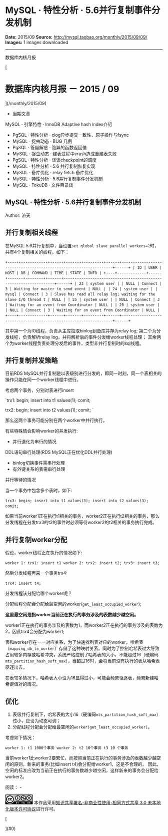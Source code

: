 # MySQL · 特性分析 · 5.6并行复制事件分发机制

**Date:** 2015/09
**Source:** http://mysql.taobao.org/monthly/2015/09/09/
**Images:** 1 images downloaded

---

数据库内核月报

 [
 # 数据库内核月报 － 2015 / 09
 ](/monthly/2015/09)

 * 当期文章

 MySQL · 引擎特性 · InnoDB Adaptive hash index介绍
* PgSQL · 特性分析 · clog异步提交一致性、原子操作与fsync
* MySQL · 捉虫动态 · BUG 几例
* PgSQL · 答疑解惑 · 诡异的函数返回值
* MySQL · 捉虫动态 · 建表过程中crash造成重建表失败
* PgSQL · 特性分析 · 谈谈checkpoint的调度
* MySQL · 特性分析 · 5.6 并行复制恢复实现
* MySQL · 备库优化 · relay fetch 备库优化
* MySQL · 特性分析 · 5.6并行复制事件分发机制
* MySQL · TokuDB · 文件目录谈

 ## MySQL · 特性分析 · 5.6并行复制事件分发机制 
 Author: 济天 

 ## 并行复制相关线程

在MySQL 5.6并行复制中，当设置`set global slave_parallel_workers=2`时，共有4个复制相关的线程，如下：

`+----+-------------+------+-------+---------+------+------------------------------------------------------------------+------+
| ID | USER | HOST | DB | COMMAND | TIME | STATE | INFO |
+----+-------------+------+-------+---------+------+------------------------------------------------------------------+------+
| 23 | system user | | NULL | Connect | 3 | Waiting for master to send event | NULL |
| 24 | system user | | mysql | Connect | 3 | Slave has read all relay log; waiting for the slave I/O thread t | NULL |
| 25 | system user | | NULL | Connect | 3 | Waiting for an event from Coordinator | NULL |
| 26 | system user | | NULL | Connect | 3 | Waiting for an event from Coordinator | NULL |
+----+-------------+------+-------+---------+------+------------------------------------------------------------------+------+
`

其中第一个为IO线程，负责从主库拉取binlog到备库并存为relay log;
第二个为分发线程，负责解析relay log，并将解析后的事件分发给worker线程处理；
其余两个为worker线程负责处理分发后的事件，类型非并行复制时的sql线程。

## 并行复制并发策略

目前RDS MySQL并行复制是以表级别进行分发的，即同一时刻，同一个表相关的操作只能在同一个worker线程中进行。

考虑两个事务，分别对表进行insert

`trx1:
begin;
insert into t1 values(1);
comit;

trx2:
begin;
insert into t2 values(1);
comit;
`

那么这两个事务可能分别在两个worker中并行执行。

有些特殊情会影响worker的并发执行:

* 并行退化为串行的情况
 
 DDL语句串行处理(RDS MySQL正在优化DDL并行处理)
* binlog切换事件需串行处理
* 有外键关系的表需串行处理

 并行等待的情况

当一个事务中包含多个表时，如下:

`trx3:
begin;
insert into t1 values(3);
insert into t2 values(3);
comit;
`

如果当前worker1正在执行t1相关的事务，worker2正在执行t2相关的事务，那么分发线程在分发trx3的t2的事件时必须等待worker2的t2相关的事务执行完成。

## 并行复制worker分配

假设，worker线程正在执行的情况如下:

`worker 1: trx1: insert t1
worker 2: trx2: insert t2; trx3: insert t3;
`

然后分发线程再来一个事务trx4:

`trx4: insert t4;
`

分发线程该分配给哪个worker呢？

分配线程分配会分配给最空闲的worker(`get_least_occupied_worker`);

**这里最空闲是指worker当前正在执行的事务涉及的表数越少越空闲。**

worker1正在执行的事务涉及的表数为1，而worker2正在执行的事务涉及的表数为2，因此trx4会分配为worker1;

表和worker存在一一对应关系，为了快速找到表对应的worker，哈希表（`mapping_db_to_worker`）存储了这种映射关系。同时为了控制哈希表过大导致占用较多内存或哈希冲突，系统严格控制了哈希表的大小，不能超过16（硬编码`mts_partition_hash_soft_max`），当超过16时，会将当前没有执行的表从哈希表驱逐出去。

在表较多情况下，哈希表大小设为16显得过小，可能会频繁驱逐表，频繁新建哈希键值对的情况。

## 优化

1. 表级并行复制下，哈希表的大小16（硬编码`mts_partition_hash_soft_max`）过小，应设为动态可调；
2. 分配线程分配会分配给最空闲的`worker(get_least_occupied_worker)`。

考虑如下情况：

`worker 1: t1 1000个事务
worker 2: t2 10个事务 t3 10 个事务
`

当前worker1比worker2要繁忙，而按照当前正在执行的事务涉及的表数越少越空闲的原则，新来的事务(比如insert t4)会分配给worker1，这是不合理的。
因此，空闲的标准应改为当前正在执行的事务数越少越空闲，这样新来的事务会分配给worker2。

 阅读： - 

[![知识共享许可协议](.img/8232d49bd3e9_88x31.png)](http://creativecommons.org/licenses/by-nc-sa/3.0/)
本作品采用[知识共享署名-非商业性使用-相同方式共享 3.0 未本地化版本许可协议](http://creativecommons.org/licenses/by-nc-sa/3.0/)进行许可。

 [

 ](#0)